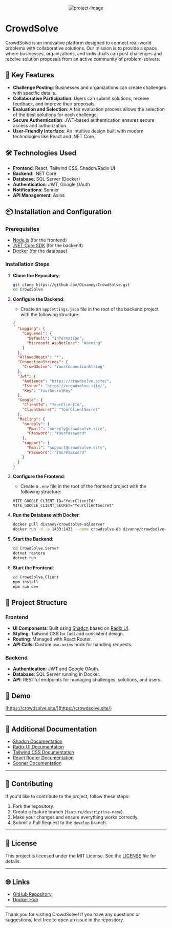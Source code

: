 <p align="center"><img src="https://i.imgur.com/Os0IP5B.png" alt="project-image"></p>

# CrowdSolve

CrowdSolve is an innovative platform designed to connect real-world problems with collaborative solutions. Our mission is to provide a space where businesses, organizations, and individuals can post challenges and receive solution proposals from an active community of problem-solvers.

## 🚀 Key Features

- **Challenge Posting**: Businesses and organizations can create challenges with specific details.
- **Collaborative Participation**: Users can submit solutions, receive feedback, and improve their proposals.
- **Evaluation and Selection**: A fair evaluation process allows the selection of the best solutions for each challenge.
- **Secure Authentication**: JWT-based authentication ensures secure access and authorization.
- **User-Friendly Interface**: An intuitive design built with modern technologies like React and .NET Core.

## 🛠️ Technologies Used

- **Frontend**: React, Tailwind CSS, Shadcn/Radix UI
- **Backend**: .NET Core
- **Database**: SQL Server (Docker)
- **Authentication**: JWT, Google OAuth
- **Notifications**: Sonner
- **API Management**: Axios

## 📦 Installation and Configuration

### Prerequisites

- [Node.js](https://nodejs.org/) (for the frontend)
- [.NET Core SDK](https://dotnet.microsoft.com/download) (for the backend)
- [Docker](https://www.docker.com/) (for the database)

### Installation Steps

1. **Clone the Repository**:
   ```bash
   git clone https://github.com/Divanny/CrowdSolve.git
   cd CrowdSolve
   ```

2. **Configure the Backend**:
   - Create an `appsettings.json` file in the root of the backend project with the following structure:
   ```json
   {
     "Logging": {
       "LogLevel": {
         "Default": "Information",
         "Microsoft.AspNetCore": "Warning"
       }
     },
     "AllowedHosts": "*",
     "ConnectionStrings": {
       "CrowdSolve": "YourConnectionString"
     },
     "Jwt": {
       "Audience": "https://crowdsolve.site/",
       "Issuer": "https://crowdsolve.site/",
       "Key": "YourSecretKey"
     },
     "Google": {
       "ClientId": "YourClientId",
       "ClientSecret": "YourClientSecret"
     },
     "Mailing": {
       "noreply": {
         "Email": "noreply@crowdsolve.site",
         "Password": "YourPassword"
       },
       "support": {
         "Email": "support@crowdsolve.site",
         "Password": "YourPassword"
       }
     }
   }
   ```

3. **Configure the Frontend**:
   - Create a `.env` file in the root of the frontend project with the following structure:
   ```
   VITE_GOOGLE_CLIENT_ID="YourClientId"
   VITE_GOOGLE_CLIENT_SECRET="YourClientSecret"
   ```

4. **Run the Database with Docker**:
   ```bash
   docker pull divanny/crowdsolve-sqlserver
   docker run -d -p 1433:1433 --name crowdsolve-db divanny/crowdsolve-sqlserver
   ```

5. **Start the Backend**:
   ```bash
   cd CrowdSolve.Server
   dotnet restore
   dotnet run
   ```

6. **Start the Frontend**:
   ```bash
   cd CrowdSolve.Client
   npm install
   npm run dev
   ```

## 🧩 Project Structure

### Frontend
- **UI Components**: Built using [Shadcn](https://ui.shadcn.com/) based on [Radix UI](https://www.radix-ui.com/).
- **Styling**: Tailwind CSS for fast and consistent design.
- **Routing**: Managed with React Router.
- **API Calls**: Custom `use-axios` hook for handling requests.

### Backend
- **Authentication**: JWT and Google OAuth.
- **Database**: SQL Server running in Docker.
- **API**: RESTful endpoints for managing challenges, solutions, and users.

## 🚀 Demo ##

[https://crowdsolve.site/](https://crowdsolve.site/)

---

## 📄 Additional Documentation

- [Shadcn Documentation](https://ui.shadcn.com/)
- [Radix UI Documentation](https://www.radix-ui.com/)
- [Tailwind CSS Documentation](https://tailwindcss.com/docs)
- [React Router Documentation](https://reactrouter.com/en/main)
- [Sonner Documentation](https://sonner.emilkowal.ski/)

---

## 🤝 Contributing

If you'd like to contribute to the project, follow these steps:

1. Fork the repository.
2. Create a feature branch (`feature/descriptive-name`).
3. Make your changes and ensure everything works correctly.
4. Submit a Pull Request to the `develop` branch.

---

## 📜 License

This project is licensed under the MIT License. See the [LICENSE](LICENSE) file for details.

---

## 🌐 Links

- [GitHub Repository](https://github.com/Divanny/CrowdSolve)
- [Docker Hub](https://hub.docker.com/repository/docker/divanny/crowdsolve-sqlserver)

---

Thank you for visiting CrowdSolve! If you have any questions or suggestions, feel free to open an issue in the repository.
